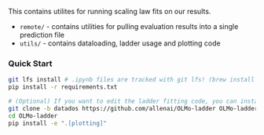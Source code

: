 This contains utilites for running scaling law fits on our results.

- `remote/` - contains utilities for pulling evaluation results into a single prediction file
- `utils/` - contains dataloading, ladder usage and plotting code

### Quick Start

```sh
git lfs install # .ipynb files are tracked with git lfs! (brew install git-lfs)
pip install -r requirements.txt

# (Optional) If you want to edit the ladder fitting code, you can install locally!
git clone -b datados https://github.com/allenai/OLMo-ladder OLMo-ladder
cd OLMo-ladder
pip install -e ".[plotting]"
```